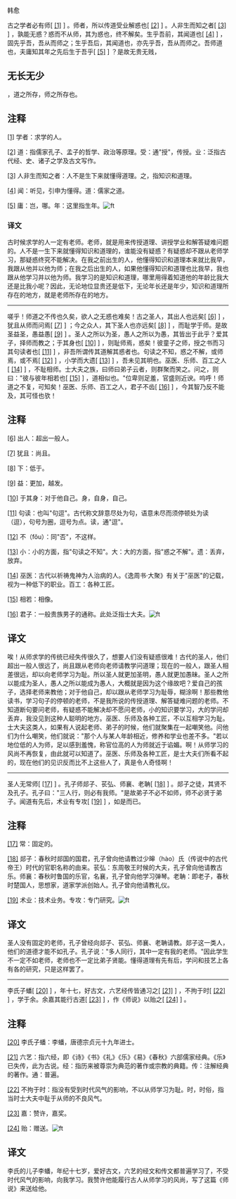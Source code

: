 
韩愈

古之学者必有师[
[\[1\]](#note_1)
] 。师者，所以传道受业解惑也[
[\[2\]](#note_2)
] 。人非生而知之者[
[\[3\]](#note_3)
]
，孰能无惑？惑而不从师，其为惑也，终不解矣。生乎吾前，其闻道也[
[\[4\]](#note_4)
]
，固先乎吾，吾从而师之；生乎吾后，其闻道也，亦先乎吾，吾从而师之。吾师道也，夫庸知其年之先后生于吾乎[
[\[5\]](#note_5)
] ？是故无贵无贱，

## 无长无少
，道之所存，师之所存也。

## 注释 

[\[1\]](#noteBack_1)
学者：求学的人。

[\[2\]](#noteBack_2)
道：指儒家孔子、孟子的哲学、政治等原理。受：通"授"，传授。业：泛指古代经、史、诸子之学及古文写作。

[\[3\]](#noteBack_3)
人非生而知之者：人不是生下来就懂得道理。之，指知识和道理。

[\[4\]](#noteBack_4)
闻：听见，引申为懂得。道：儒家之道。

[\[5\]](#noteBack_5)
庸：岂，哪。年：这里指生年。![ft](@media/Image00002.jpg)

### 译文 

古时候求学的人一定有老师。老师，就是用来传授道理、讲授学业和解答疑难问题的。人不是一生下来就懂得知识和道理的，谁能没有疑惑？有疑惑却不跟从老师学习，那疑惑终究不能解决。在我之前出生的人，他懂得知识和道理本来就比我早，我跟从他并以他为师；在我之后出生的人，如果他懂得知识和道理也比我早，我也跟从他学习并以他为师。我学习的是知识和道理，哪里用得着知道他的年龄比我大还是比我小呢？因此，无论地位显贵还是低下，无论年长还是年少，知识和道理所存在的地方，就是老师所存在的地方。

------------------------------------------------------------------------

嗟乎！师道之不传也久矣，欲人之无惑也难矣！古之圣人，其出人也远矣[
[\[6\]](#note_6)
] ，犹且从师而问焉[
[\[7\]](#note_7)
] ；今之众人，其下圣人也亦远矣[
[\[8\]](#note_8)
] ，而耻学于师。是故圣益圣，愚益愚[
[\[9\]](#note_9)
]
。圣人之所以为圣，愚人之所以为愚，其皆出于此乎？爱其子，择师而教之；于其身也[
[\[10\]](#note_10)
] ，则耻师焉，惑矣！彼童子之师，授之书而习其句读者也[
[\[11\]](#note_11)
]
，非吾所谓传其道解其惑者也。句读之不知，惑之不解，或师焉，或不焉[
[\[12\]](#note_12)
] ，小学而大遗[
[\[13\]](#note_13)
] ，吾未见其明也。巫医、乐师、百工之人[
[\[14\]](#note_14)
]
，不耻相师。士大夫之族，曰师曰弟子云者，则群聚而笑之。问之，则曰："彼与彼年相若也[
[\[15\]](#note_15)
]
，道相似也。"位卑则足羞，官盛则近谀。呜呼！师道之不复，可知矣！巫医、乐师、百工之人，君子不齿[
[\[16\]](#note_16)
] ，今其智乃反不能及，其可怪也欤！

## 注释 

[\[6\]](#noteBack_6)
出人：超出一般人。

[\[7\]](#noteBack_7) 犹且：尚且。

[\[8\]](#noteBack_8) 下：低于。

[\[9\]](#noteBack_9)
益：更加，越发。

[\[10\]](#noteBack_10)
于其身：对于他自己。身，自身，自己。

[\[11\]](#noteBack_11)
句读：也叫"句逗"。古代称文辞意尽处为句，语意未尽而须停顿处为读（逗），句号为圈，逗号为点。读，通"逗"。

[\[12\]](#noteBack_12)
不（fǒu）：同"否"，不这样。

[\[13\]](#noteBack_13)
小：小的方面，指"句读之不知"。大：大的方面，指"惑之不解"。遗：丢弃，放弃。

[\[14\]](#noteBack_14)
巫医：古代以祈祷鬼神为人治病的人。《逸周书·大聚》有关于"巫医"的记载，视为一种低下的职业。百工：各种工匠。

[\[15\]](#noteBack_15)
相若：相像。

[\[16\]](#noteBack_16)
君子：一般贵族男子的通称。此处泛指士大夫。![ft](@media/Image00002.jpg)

## 译文 

唉！从师求学的传统已经失传很久了，想要人们没有疑惑很难！古代的圣人，他们超出一般人很远了，尚且跟从老师向老师请教学问道理；现在的一般人，跟圣人相差很远，却以向老师学习为耻。所以圣人就更加圣明，愚人就更加愚昧。圣人之所以能成为圣人，愚人之所以能成为愚人，大概就是因为这个缘故吧？爱自己的孩子，选择老师来教他；对于他自己，却以跟从老师学习为耻辱，糊涂啊！那些教他读书，学习句子的停顿的老师，不是我所说的传授道理、解答疑难问题的老师。不知道断句要问老师，有疑惑不能解决却不愿问老师，小的知识要学习，大的学问却丢弃，我没见到这种人聪明的地方。巫医、乐师及各种工匠，不以互相学习为耻。士大夫这类人，如果有人说起老师、弟子的时候，他们就聚集在一起嘲笑他。问他们为什么嘲笑，他们就说："那个人与某人年龄相近，修养和学业也差不多。"若以地位低的人为师，足以感到羞愧，称官位高的人为师就近于谄媚。啊！从师学习的风尚不再恢复，由此就可以知道了。巫医、乐师及各种工匠，是士大夫们所看不起的，现在他们的见识反而比不上这些人了，真是令人奇怪啊！

------------------------------------------------------------------------

圣人无常师[
[\[17\]](#note_17)
] 。孔子师郯子、苌弘、师襄、老聃[
[\[18\]](#note_18)
]
。郯子之徒，其贤不及孔子。孔子曰："三人行，则必有我师。"是故弟子不必不如师，师不必贤于弟子。闻道有先后，术业有专攻[
[\[19\]](#note_19)
] ，如是而已。

## 注释 

[\[17\]](#noteBack_17)
常：固定的。

[\[18\]](#noteBack_18)
郯子：春秋时郯国的国君，孔子曾向他请教过少皞（hào）氏（传说中的古代帝王）时代的官职名称的由来。苌弘：东周敬王时候的大夫，孔子曾向他请教古乐。师襄：春秋时鲁国的乐官，名襄，孔子曾向他学习弹琴。老聃：即老子，春秋时楚国人，思想家，道家学派创始人。孔子曾向他请教礼仪。

[\[19\]](#noteBack_19)
术业：技术业务。专攻：专门研究。![ft](@media/Image00002.jpg)

## 译文 

圣人没有固定的老师，孔子曾经向郯子、苌弘、师襄、老聃请教。郯子这一类人，他们的道德才能不如孔子。孔子说："多人同行，其中一定有我的老师。"因此学生不一定不如老师，老师也不一定比弟子贤能。懂得道理有先有后，学问和技艺上各有各的研究，只是这样罢了。

------------------------------------------------------------------------

李氏子蟠[ [\[20\]](#note_20)
] ，年十七，好古文，六艺经传皆通习之[
[\[21\]](#note_21)
] ，不拘于时[
[\[22\]](#note_22)
] ，学于余。余嘉其能行古道[
[\[23\]](#note_23)
] ，作《师说》以贻之[
[\[24\]](#note_24)
] 。

## 注释 

[\[20\]](#noteBack_20)
李氏子蟠：李蟠，唐德宗贞元十九年进士。

[\[21\]](#noteBack_21)
六艺：指六经，即《诗》《书》《礼》《乐》《易》《春秋》六部儒家经典。《乐》已失传，此为古说。经：指历来被尊崇为典范的著作或宗教的典籍。传：注解经典的著作。通：普遍。

[\[22\]](#noteBack_22)
不拘于时：指没有受到时代风气的影响，不以从师学习为耻。时，时俗，指当时士大夫中耻于从师的不良风气。

[\[23\]](#noteBack_23)
嘉：赞许，嘉奖。

[\[24\]](#noteBack_24)
贻：赠送。![ft](@media/Image00002.jpg)

## 译文 

李氏的儿子李蟠，年纪十七岁，爱好古文，六艺的经文和传文都普遍学习了，不受时代风气的影响，向我学习。我赞许他能履行古人从师学习的风尚，写了这篇《师说》来送给他。


